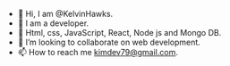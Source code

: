 - 👋 Hi, I am @KelvinHawks.
- 👀 I am a developer.
- 🌱 Html, css, JavaScript, React, Node js and Mongo DB.
- 💞️ I’m looking to collaborate on web development.
- 📫 How to reach me kimdev79@gmail.com.

<!---
KelvinHawks/KelvinHawks is a ✨ special ✨ repository because its `README.md` (this file) appears on your GitHub profile.
You can click the Preview link to take a look at your changes.
--->
